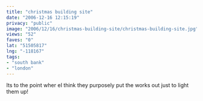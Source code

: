 ```yaml
---
title: "christmas building site"
date: "2006-12-16 12:15:19"
privacy: "public"
image: "2006/12/16/christmas-building-site/christmas-building-site.jpg"
views: "52"
faves: "0"
lat: "51505817"
lng: "-118167"
tags:
- "south bank"
- "london"
---
```

Its to the point wher eI think they purposely put the works out just to light them up!
